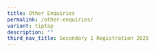 ```yaml
---
title: Other Enquiries
permalink: /other-enquiries/
variant: tiptap
description: ""
third_nav_title: Secondary 1 Registration 2025
---
```

